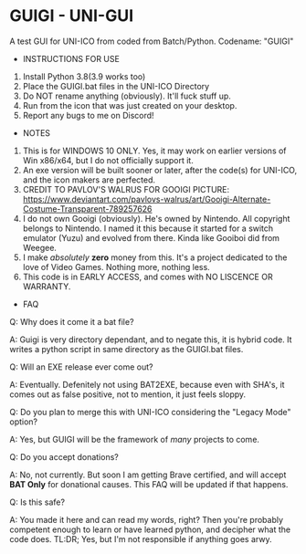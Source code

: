 # GUIGI - UNI-GUI
A test GUI for UNI-ICO from coded from Batch/Python. Codename: "GUIGI"
* INSTRUCTIONS FOR USE
1. Install Python 3.8(3.9 works too)
2. Place the GUIGI.bat files in the UNI-ICO Directory
3. Do NOT rename anything (obviously). It'll fuck stuff up.
4. Run from the icon that was just created on your desktop.
5. Report any bugs to me on Discord! 


* NOTES

1. This is for WINDOWS 10 ONLY. Yes, it may work on earlier versions of Win x86/x64, but I do not officially support it.
2. An exe version will be built sooner or later, after the code(s) for UNI-ICO, and the icon makers are perfected.
3. CREDIT TO PAVLOV'S WALRUS FOR GOOIGI PICTURE: https://www.deviantart.com/pavlovs-walrus/art/Gooigi-Alternate-Costume-Transparent-789257626
4. I do not own Gooigi (obviously). He's owned by Nintendo. All copyright belongs to Nintendo. I named it this because it started for a switch emulator (Yuzu) and evolved from there. Kinda like Gooiboi did from Weegee.
5. I make *absolutely* **zero** money from this. It's a project dedicated to the love of Video Games. Nothing more, nothing less. 
6. This code is in EARLY ACCESS, and comes with NO LISCENCE OR WARRANTY.

* FAQ

Q: Why does it come it a bat file?

A: Guigi is very directory dependant, and to negate this, it is hybrid code. It writes a python script in same directory as the GUIGI.bat files.

Q: Will an EXE release ever come out?

A: Eventually. Defenitely not using BAT2EXE, because even with SHA's, it comes out as false positive, not to mention, it just feels sloppy.

Q: Do you plan to merge this with UNI-ICO considering the "Legacy Mode" option?

A: Yes, but GUIGI will be the framework of *many* projects to come.

Q: Do you accept donations?

A: No, not currently. But soon I am getting Brave certified, and will accept **BAT Only** for donational causes. This FAQ will be updated if that happens.

Q: Is this safe?

A: You made it here and can read my words, right? Then you're probably competent enough to learn or have learned python, and decipher what the code does.
TL:DR; Yes, but I'm not responsible if anything goes arwy.


